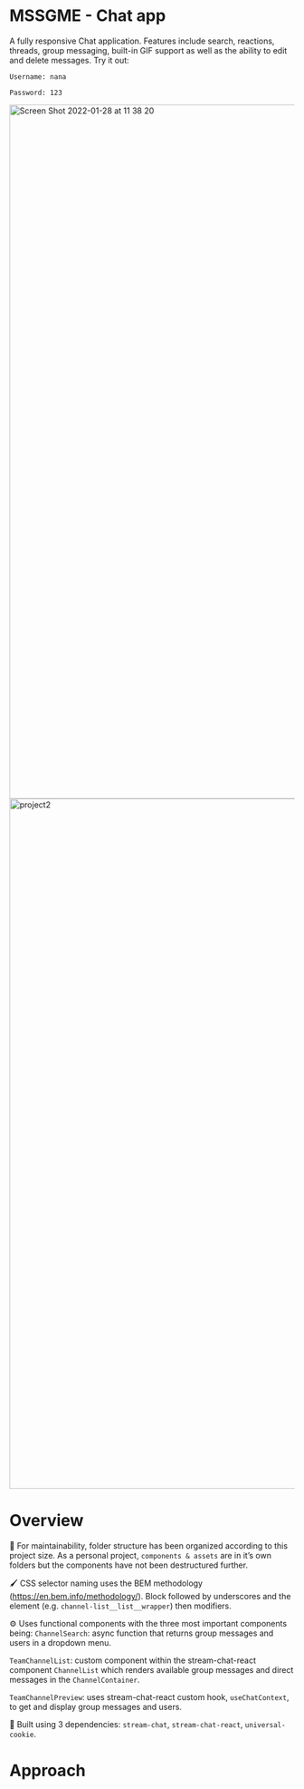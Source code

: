 # MSSGME - Chat app

A fully responsive Chat application. Features include search, reactions, threads, group messaging, built-in GIF support as well as the ability to edit and delete messages. Try it out:

    Username: nana

    Password: 123

<img width="1224" alt="Screen Shot 2022-01-28 at 11 38 20" src="https://user-images.githubusercontent.com/79977073/151477881-919906bc-4ab0-485e-8674-0ec15ecc0dab.png">

<img width="1217" alt="project2" src="https://user-images.githubusercontent.com/79977073/151477857-0cb350b1-98c1-44a8-adce-b883c556dd18.png">

# Overview
📁 For maintainability, folder structure has been organized according to this project size. As a personal project, `components & assets` are in it’s own folders but the components have not been destructured further.

🖌 CSS selector naming uses the BEM methodology (https://en.bem.info/methodology/). Block followed by underscores and the element (e.g. `channel-list__list__wrapper`) then modifiers.

⚙️ Uses functional components with the three most important components being:
`ChannelSearch`: async function that returns group messages and users in a dropdown menu.

`TeamChannelList`: custom component within the stream-chat-react component `ChannelList` which renders available group messages and direct messages in the `ChannelContainer`.

`TeamChannelPreview`: uses stream-chat-react custom hook, `useChatContext`, to get and display group messages and users. 

📎 Built using 3 dependencies: `stream-chat`, `stream-chat-react`, `universal-cookie`.

# Approach